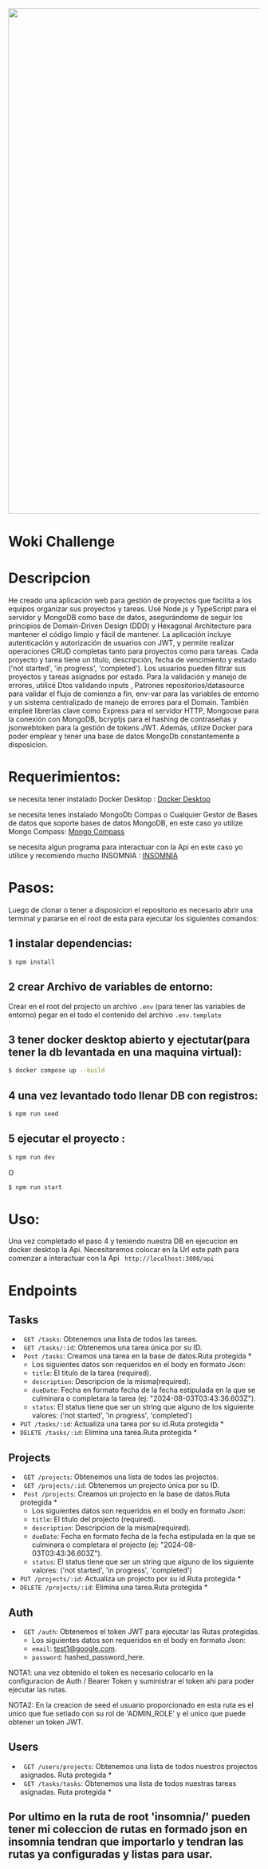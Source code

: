 <img src="https://restaurantes.wokiapp.com/wp-content/uploads/2023/10/wokilogo-1.webp" width="1012px" heigth="358px" />

<!--h2 without bottom border-->
# Woki Challenge

# Descripcion
He creado una aplicación web para gestión de proyectos que facilita a los equipos organizar sus proyectos y tareas.
Usé Node.js y TypeScript para el servidor y MongoDB como base de datos, asegurándome de seguir los principios de Domain-Driven Design (DDD) y Hexagonal Architecture para mantener el código limpio y fácil de mantener.
La aplicación incluye autenticación y autorización de usuarios con JWT, y permite realizar operaciones CRUD completas tanto para proyectos como para tareas.
Cada proyecto y tarea tiene un título, descripción, fecha de vencimiento y estado ('not started', 'in progress', 'completed'). Los usuarios pueden filtrar sus proyectos y tareas asignados por estado.
Para la validación y manejo de errores, utilicé Dtos validando inputs , Patrones repositorios/datasource para validar el flujo de comienzo a fin, env-var para las variables de entorno y un sistema centralizado de manejo de errores para el Domain.
También empleé librerías clave como Express para el servidor HTTP, Mongoose para la conexión con MongoDB, bcryptjs para el hashing de contraseñas y jsonwebtoken para la gestión de tokens JWT. Además, utilize Docker para poder emplear y tener una base de datos MongoDb constantemente a disposicion.

# Requerimientos:

   se necesita tener instalado Docker Desktop : [Docker Desktop](https://www.docker.com/products/docker-desktop/)
   
   se necesita tenes instalado MongoDb Compas o Cualquier Gestor de Bases de datos que soporte bases de datos MongoDB, en este caso yo utilize Mongo Compass:  [Mongo Compass](https://www.mongodb.com/es/products/tools/compass)
   
   se necesita algun programa para interactuar con la Api en este caso yo utilice y recomiendo mucho INSOMNIA : [INSOMNIA](https://insomnia.rest/download)

# Pasos:
  Luego de clonar o tener a disposicion el repositorio es necesario abrir una terminal y pararse en el root de esta para ejecutar los siguientes comandos:

## 1 instalar dependencias:
  ```bash
  $ npm install
  ```
## 2 crear Archivo de variables de entorno:

 Crear en el root del projecto un archivo  `.env` (para tener las variables de entorno) pegar en el todo el contenido del archivo  `.env.template`

## 3 tener docker desktop abierto y ejectutar(para tener la db levantada en una maquina virtual):
  ```bash
  $ docker compose up --build
  ```
## 4 una vez levantado todo llenar DB con registros:
  ```bash
  $ npm run seed
  ```
## 5 ejecutar el proyecto :
  ```bash
  $ npm run dev 
  ```
O
  ```bash
  $ npm run start
  ```

# Uso:
Una vez completado el paso 4 y teniendo nuestra DB en ejecucion en docker desktop la Api.
Necesitaremos colocar en la Url este path para comenzar a interactuar con la Api  ` http://localhost:3000/api`

# Endpoints


## Tasks

-    ` GET /tasks`: Obtenemos una lista de todos las tareas.
-    ` GET /tasks/:id`: Obtenemos una tarea única por su ID.
-    ` Post /tasks`: Creamos una tarea en la base de datos.Ruta protegida *
     - Los siguientes datos son requeridos en el body en formato Json:
     -   `title`: El titulo de la tarea (required).
     -   `description`: Descripcion de la misma(required).
     -   `dueDate`: Fecha en formato fecha de la fecha estipulada en la que se culminara o completara la tarea (ej: "2024-08-03T03:43:36.603Z").
     -   `status`: El status tiene que ser un string que alguno de los siguiente valores: ('not started', 'in progress', 'completed')
-    `PUT /tasks/:id`: Actualiza una tarea por su id.Ruta protegida *
-   `DELETE /tasks/:id`: Elimina una tarea.Ruta protegida *

## Projects

-    ` GET /projects`: Obtenemos una lista de todos las projectos.
-    ` GET /projects/:id`: Obtenemos un projecto única por su ID.
-    ` Post /projects`: Creamos un projecto en la base de datos.Ruta protegida *
     - Los siguientes datos son requeridos en el body en formato Json:
     -   `title`: El titulo del projecto (required).
     -   `description`: Descripcion de la misma(required).
     -   `dueDate`: Fecha en formato fecha de la fecha estipulada en la que se culminara o completara el projecto (ej: "2024-08-03T03:43:36.603Z").
     -   `status`: El status tiene que ser un string que alguno de los siguiente valores: ('not started', 'in progress', 'completed')
-    `PUT /projects/:id`: Actualiza un projecto por su id.Ruta protegida *
-   `DELETE /projects/:id`: Elimina una tarea.Ruta protegida *

## Auth

-    ` GET /auth`: Obtenemos el token JWT para ejecutar las Rutas protegidas.
        - Los siguientes datos son requeridos en el body en formato Json:
        -   `email`: test1@google.com.
        -   `password`: hashed_password_here.
    
NOTA1: una vez obtenido el token es necesario colocarlo en la configuracion de Auth / Bearer Token  y suministrar el token ahi para poder ejecutar las rutas. 

NOTA2: En la creacion de seed el usuario proporcionado en esta ruta es el unico que fue setiado con su rol de 'ADMIN_ROLE' y el unico que puede obtener un token JWT.

## Users

-    ` GET /users/projects`: Obtenemos una lista de todos nuestros projectos asignados. Ruta protegida *
-    ` GET /tasks/tasks`: Obtenemos una lista de todos nuestras tareas asignadas. Ruta protegida *

## Por ultimo en la ruta de root  'insomnia/' pueden tener mi coleccion de rutas en formado json en insomnia tendran que importarlo y tendran las rutas ya configuradas y listas para usar.

